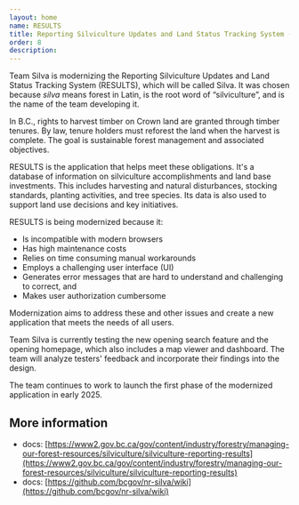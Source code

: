 ```yaml
---
layout: home
name: RESULTS
title: Reporting Silviculture Updates and Land Status Tracking System (RESULTS) 
order: 8
description:
---
```


Team Silva is modernizing the Reporting Silviculture Updates and Land Status Tracking System (RESULTS), which will be called Silva. It was chosen because _silva_ means forest in Latin, is the root word of “silviculture”, and is the name of the team developing it.

In B.C., rights to harvest timber on Crown land are granted through timber tenures. By law, tenure holders must reforest the land when the harvest is complete. The goal is sustainable forest management and associated objectives. 

RESULTS is the application that helps meet these obligations. It's a database of information on silviculture accomplishments and land base investments. This includes harvesting and natural disturbances, stocking standards, planting activities, and tree species. Its data is also used to support land use decisions and key initiatives. 

RESULTS is being modernized because it: 
- Is incompatible with modern browsers 
- Has high maintenance costs 
- Relies on time consuming manual workarounds 
- Employs a challenging user interface (UI) 
- Generates error messages that are hard to understand and challenging to correct, and 
- Makes user authorization cumbersome 

Modernization aims to address these and other issues and create a new application that meets the needs of all users.

Team Silva is currently testing the new opening search feature and the opening homepage, which also includes a map viewer and dashboard. The team will analyze testers' feedback and incorporate their findings into the design.

The team continues to work to launch the first phase of the modernized application in early 2025.

## More information
- docs: [https://www2.gov.bc.ca/gov/content/industry/forestry/managing-our-forest-resources/silviculture/silviculture-reporting-results](https://www2.gov.bc.ca/gov/content/industry/forestry/managing-our-forest-resources/silviculture/silviculture-reporting-results)
- docs: [https://github.com/bcgov/nr-silva/wiki](https://github.com/bcgov/nr-silva/wiki)
